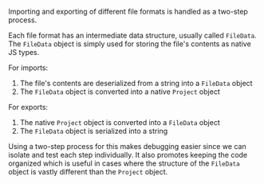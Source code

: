 Importing and exporting of different file formats is handled as a two-step process.

Each file format has an intermediate data structure, usually called `FileData`. The `FileData` object is simply used for storing the file's contents as native JS types.

For imports:

1. The file's contents are deserialized from a string into a `FileData` object
2. The `FileData` object is converted into a native `Project` object

For exports:

1. The native `Project` object is converted into a `FileData` object
2. The `FileData` object is serialized into a string

Using a two-step process for this makes debugging easier since we can isolate and test each step individually. It also promotes keeping the code organized which is useful in cases where the structure of the `FileData` object is vastly different than the `Project` object.
